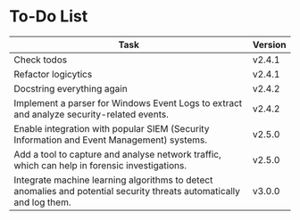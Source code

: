 # To-Do List

| Task                                                                                                                 | Version |
|----------------------------------------------------------------------------------------------------------------------|---------|
| Check todos                                                                                                          | v2.4.1  |
| Refactor logicytics                                                                                                  | v2.4.1  |
| Docstring everything again                                                                                           | v2.4.2  |
| Implement a parser for Windows Event Logs to extract and analyze security-related events.                            | v2.4.2  |
| Enable integration with popular SIEM (Security Information and Event Management) systems.                            | v2.5.0  |
| Add a tool to capture and analyse network traffic, which can help in forensic investigations.                        | v2.5.0  |
| Integrate machine learning algorithms to detect anomalies and potential security threats automatically and log them. | v3.0.0  |